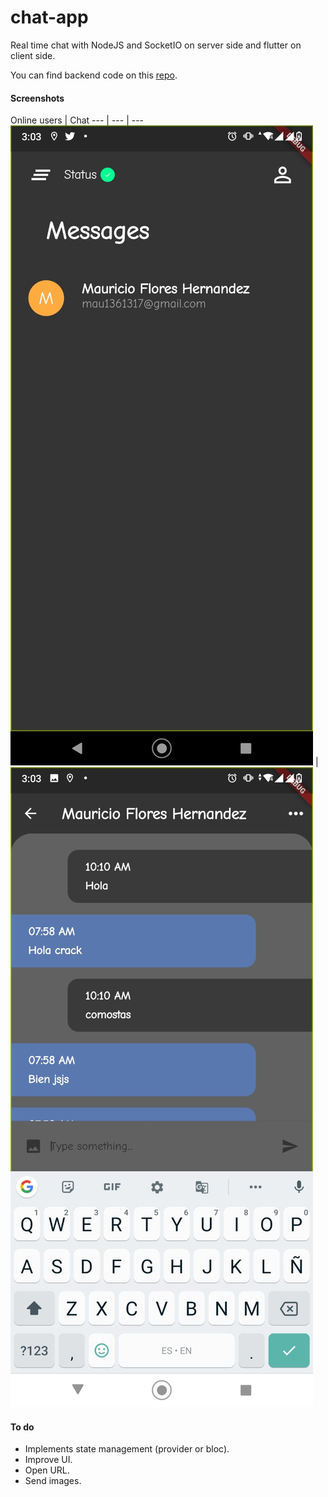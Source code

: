 # chat-app
Real time chat with NodeJS and SocketIO on server side and flutter on client side.

You can find backend code on this [repo](https://github.com/devmaufh/chat-app).

#### Screenshots
Online users | Chat
--- | --- | ---
![Asies](https://github.com/devmaufh/chat-app-flutter/blob/master/screenshots/contacts.jpeg) | ![Asies](https://github.com/devmaufh/chat-app-flutter/blob/master/screenshots/messages.jpeg)



#### To do 
* Implements state management (provider or bloc).
* Improve UI.
* Open URL.
* Send images.